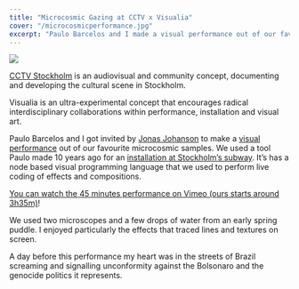 ```yaml
---
title: "Microcosmic Gazing at CCTV x Visualia"
cover: "/microcosmicperformance.jpg"
excerpt: "Paulo Barcelos and I made a visual performance out of our favourite microcosmic samples from an early spring puddle."
---
```


![](microcosmicperformance.jpg)

[CCTV Stockholm](https://cctvsthlm.se/) is an audiovisual and community concept, documenting and developing the cultural scene in Stockholm.

Visualia is an ultra-experimental concept that encourages radical interdisciplinary collaborations within performance, installation and visual art.

Paulo Barcelos and I got invited by [Jonas Johanson](https://jonasjohansson.se/) to make a [visual performance](https://vimeo.com/556817932/470af4d117) out of our favourite microcosmic samples. We used a tool Paulo made 10 years ago for an [installation at Stockholm’s subway](https://vimeo.com/58182488). It’s has a node based visual programming language that we used to perform live coding of effects and compositions.

[You can watch the 45 minutes performance on Vimeo (ours starts around 3h35m)](https://vimeo.com/556817932/470af4d117)!

We used two microscopes and a few drops of water from an early spring puddle. I enjoyed particularly the effects that traced lines and textures on screen.

A day before this performance my heart was in the streets of Brazil screaming and signalling unconformity against the Bolsonaro and the genocide politics it represents.  
